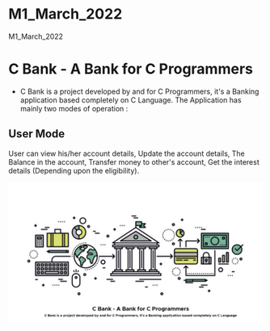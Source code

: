 # M1_March_2022
M1_March_2022

# C Bank - A Bank for C Programmers 

* C Bank is a project developed by and for C Programmers, it's a Banking application based completely on C Language. The Application has mainly two modes of operation :
 
## User Mode ##
User can view his/her account details, Update the account details, The Balance in the account, Transfer money to other's account, Get the interest details (Depending upon the eligibility).

![](https://github.com/AdityaGautam05/LTTS-C-MiniProject/blob/main/images/CBankPoster.png)

